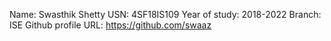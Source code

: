 Name: Swasthik Shetty
USN: 4SF18IS109
Year of study: 2018-2022
Branch: ISE
Github profile URL: https://github.com/swaaz
